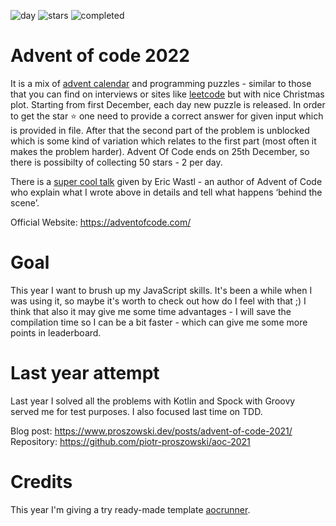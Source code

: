 ![day](https://img.shields.io/badge/day%20📅-0-blue)
![stars](https://img.shields.io/badge/stars%20⭐-0-yellow)
![completed](https://img.shields.io/badge/days%20completed-0-red)

# Advent of code 2022

It is a mix of [advent calendar](https://en.wikipedia.org/wiki/Advent_calendar) and programming puzzles - similar to those that you can find on interviews or sites like [leetcode](https://leetcode.com/) but with nice Christmas plot. Starting from first December, each day new puzzle is released. In order to get the star ⭐ one need to provide a correct answer for given input which is provided in file. After that the second part of the problem is unblocked which is some kind of variation which relates to the first part (most often it makes the problem harder). Advent Of Code ends on 25th December, so there is possibilty of collecting 50 stars - 2 per day.

There is a [super cool talk](https://www.youtube.com/watch?v=bS9882S0ZHs) given by Eric Wastl - an author of Advent of Code who explain what I wrote above in details and tell what happens ‘behind the scene’.

Official Website:
https://adventofcode.com/

# Goal

This year I want to brush up my JavaScript skills. It's been a while when I was using it, so maybe it's worth to check out how do I feel with that ;) I think that also it may give me some time advantages - I will save the compilation time so I can be a bit faster - which can give me some more points in leaderboard.

# Last year attempt
Last year I solved all the problems with Kotlin and Spock with Groovy served me for test purposes. I also focused last time on TDD.

Blog post: https://www.proszowski.dev/posts/advent-of-code-2021/
Repository: https://github.com/piotr-proszowski/aoc-2021

# Credits
This year I'm giving a try ready-made template [aocrunner](https://github.com/caderek/aocrunner).
